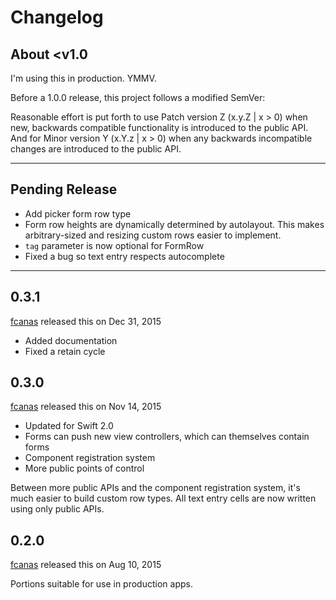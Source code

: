 # Changelog

## About <v1.0

I'm using this in production. YMMV.

Before a 1.0.0 release, this project follows a modified SemVer:

Reasonable effort is put forth to use Patch version Z (x.y.Z | x > 0) when new, backwards compatible functionality is introduced to the public API. And for Minor version Y (x.Y.z | x > 0) when any backwards incompatible changes are introduced to the public API.

----

## Pending Release

* Add picker form row type
* Form row heights are dynamically determined by autolayout. This makes arbitrary-sized and resizing custom rows easier to implement.
* `tag` parameter is now optional for FormRow
* Fixed a bug so text entry respects autocomplete

----

## 0.3.1
[fcanas](https://github.com/fcanas) released this on Dec 31, 2015

* Added documentation
* Fixed a retain cycle

## 0.3.0
[fcanas](https://github.com/fcanas) released this on Nov 14, 2015

* Updated for Swift 2.0
* Forms can push new view controllers, which can themselves contain forms
* Component registration system
* More public points of control

Between more public APIs and the component registration system, it's much easier to build custom row types. All text entry cells are now written using only public APIs.

## 0.2.0
[fcanas](https://github.com/fcanas) released this on Aug 10, 2015

Portions suitable for use in production apps.